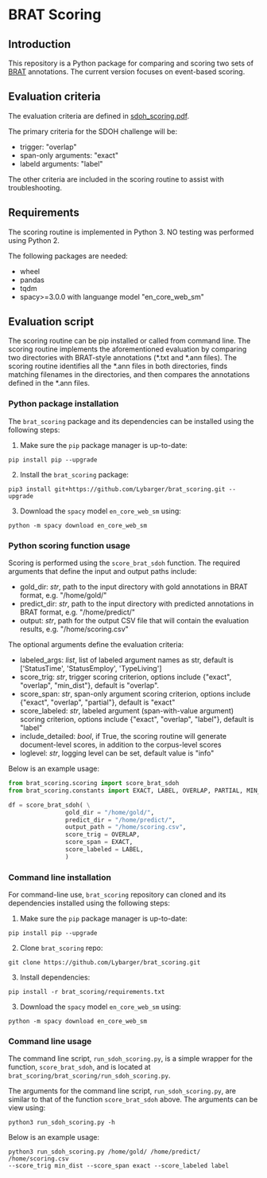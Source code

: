 # BRAT Scoring

## Introduction
This repository is a Python package for comparing and scoring two sets of [BRAT](https://brat.nlplab.org/) annotations. The current version focuses on event-based scoring.

## Evaluation criteria
The evaluation criteria are defined in [sdoh_scoring.pdf](docs/sdoh_scoring.pdf).

The primary criteria for the SDOH challenge will be:
- trigger: "overlap"
- span-only arguments: "exact"
- labeld arguments: "label"    

The other criteria are included in the scoring routine to assist with troubleshooting.

## Requirements
The scoring routine is implemented in Python 3. NO testing was performed using Python 2.

The following packages are needed:
- wheel
- pandas
- tqdm
- spacy>=3.0.0 with languange model "en_core_web_sm"

## Evaluation script
The scoring routine can be pip installed or called from command line. The scoring routine implements the aforementioned evaluation by comparing two directories with BRAT-style annotations (*.txt and *.ann files). The scoring routine identifies all the *.ann files in both directories, finds matching filenames in the directories, and then compares the annotations defined in the *.ann files.




### Python package installation
The `brat_scoring` package and its dependencies can be installed using the following steps:

1. Make sure the `pip` package manager is up-to-date:
```
pip install pip --upgrade
```

2. Install the `brat_scoring` package:
```
pip3 install git+https://github.com/Lybarger/brat_scoring.git --upgrade
```

3. Download the `spacy` model `en_core_web_sm` using:
```
python -m spacy download en_core_web_sm
```

### Python scoring function usage
Scoring is performed using the `score_brat_sdoh` function. The required arguments that define the input and output paths include:
- gold_dir: *str*, path to the input directory with gold annotations in BRAT format, e.g. "/home/gold/"
- predict_dir: *str*, path to the input directory with predicted annotations in BRAT format, e.g. "/home/predict/"
- output: *str*, path for the output CSV file that will contain the evaluation results, e.g. "/home/scoring.csv"

The optional arguments define the evaluation criteria:
- labeled_args: *list*, list of labeled argument names as str, default is ['StatusTime', 'StatusEmploy', 'TypeLiving']
- score_trig: *str*, trigger scoring criterion, options include {"exact", "overlap", "min\_dist"}, default is "overlap".
- score_span: *str*, span-only argument scoring criterion, options include {"exact", "overlap", "partial"}, default is "exact"
- score_labeled: *str*, labeled argument (span-with-value argument) scoring criterion, options include {"exact", "overlap", "label"}, default is "label"    
- include_detailed: *bool*, if True, the scoring routine will generate document-level scores, in addition to the corpus-level scores
- loglevel: *str*, logging level can be set, default value is "info"

Below is an example usage:

```python
from brat_scoring.scoring import score_brat_sdoh
from brat_scoring.constants import EXACT, LABEL, OVERLAP, PARTIAL, MIN_DIST

df = score_brat_sdoh( \
                gold_dir = "/home/gold/",
                predict_dir = "/home/predict/",
                output_path = "/home/scoring.csv",
                score_trig = OVERLAP,
                score_span = EXACT,
                score_labeled = LABEL,
                )
```


### Command line installation

For command-line use, `brat_scoring` repository can cloned and its dependencies installed using the following steps:

1. Make sure the `pip` package manager is up-to-date:
```
pip install pip --upgrade
```

2. Clone `brat_scoring` repo:

```
git clone https://github.com/Lybarger/brat_scoring.git
```

3. Install dependencies:
```
pip install -r brat_scoring/requirements.txt
```

3. Download the `spacy` model `en_core_web_sm` using:
```
python -m spacy download en_core_web_sm
```

### Command line usage
The command line script, `run_sdoh_scoring.py`, is a simple wrapper for the function, `score_brat_sdoh`, and is located at `brat_scoring/brat_scoring/run_sdoh_scoring.py`.

The arguments for the command line script, `run_sdoh_scoring.py`, are similar to that of the function `score_brat_sdoh` above. The arguments can be view using:
```
python3 run_sdoh_scoring.py -h
```

Below is an example usage:
```
python3 run_sdoh_scoring.py /home/gold/ /home/predict/ /home/scoring.csv
--score_trig min_dist --score_span exact --score_labeled label
```
